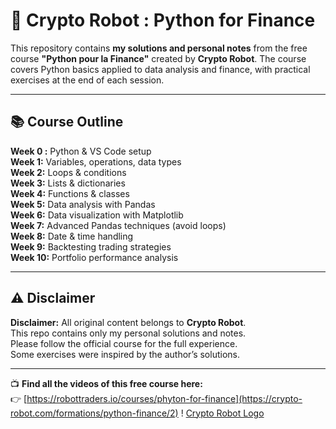 # 💼 Crypto Robot : Python for Finance

This repository contains **my solutions and personal notes** from the free course **"Python pour la Finance"** created by **Crypto Robot**.
The course covers Python basics applied to data analysis and finance, with practical exercises at the end of each session.

---

## 📚 Course Outline

 **Week 0 :** Python & VS Code setup  
 **Week 1:** Variables, operations, data types  
 **Week 2:** Loops & conditions  
 **Week 3:** Lists & dictionaries  
 **Week 4:** Functions & classes  
 **Week 5:** Data analysis with Pandas  
 **Week 6:** Data visualization with Matplotlib  
 **Week 7:** Advanced Pandas techniques (avoid loops)  
 **Week 8:** Date & time handling  
 **Week 9:** Backtesting trading strategies  
 **Week 10:** Portfolio performance analysis  

---

## ⚠️ Disclaimer

**Disclaimer:** All original content belongs to **Crypto Robot**.  
This repo contains only my personal solutions and notes.  
Please follow the official course for the full experience.  
Some exercises were inspired by the author’s solutions.

---

📺 **Find all the videos of this free course here:**  
👉 [https://robottraders.io/courses/phyton-for-finance](https://crypto-robot.com/formations/python-finance/2)
!
[Crypto Robot Logo](https://avatars.githubusercontent.com/u/88462650?v=4)
